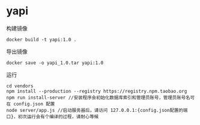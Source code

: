 # yapi
构建镜像
```docker
docker build -t yapi:1.0 .
```
导出镜像
```docker
docker save -o yapi_1.0.tar yapi:1.0
```
运行
```
cd vendors
npm install --production --registry https://registry.npm.taobao.org
npm run install-server //安装程序会初始化数据库索引和管理员账号，管理员账号名可在 config.json 配置
node server/app.js //启动服务器后，请访问 127.0.0.1:{config.json配置的端口}，初次运行会有个编译的过程，请耐心等候
```